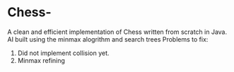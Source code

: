 # Chess-
A clean and efficient implementation of Chess written from scratch in Java. AI built using the minmax alogrithm and search trees
Problems to fix:
1. Did not implement collision yet.
2. Minmax refining 
